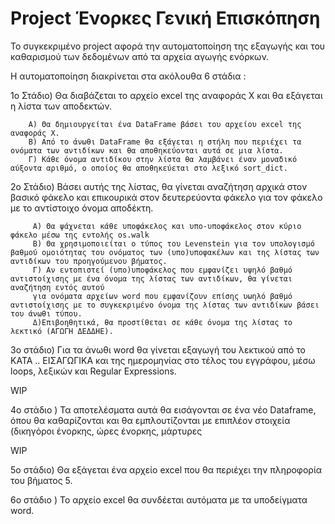 # Project Ένορκες Γενική Επισκόπηση

Το συγκεκριμένο project αφορά την αυτοματοποίηση της εξαγωγής και του καθαρισμού των δεδομένων από τα αρχεία αγωγής ενόρκων.

Η αυτοματοποίηση διακρίνεται στα ακόλουθα 6 στάδια :


1ο Στάδιο) Θα διαβάζεται το αρχείο excel της αναφοράς X και θα εξάγεται η λίστα των αποδεκτών.

        Α) Θα δημιουργείται ένα DataFrame βάσει του αρχείου excel της αναφοράς X.
        Β) Από το άνωθι DataFrame θα εξάγεται η στήλη που περιέχει τα ονόματα των αντιδίκων και θα αποθηκεύονται αυτά σε μια λίστα.
        Γ) Κάθε όνομα αντιδίκου στην λίστα θα λαμβάνει έναν μοναδικό αύξοντα αριθμό, ο οποίος θα αποθηκεύεται στο λεξικό sort_dict.

2ο Στάδιο) Βάσει αυτής της λίστας, θα γίνεται αναζήτηση αρχικά στον βασικό φάκελο και επικουρικά στον δευτερεύοντα φάκελο για τον φάκελο με το αντίστοιχο όνομα                   αποδέκτη.
 
         A) Θα ψάχνεται κάθε υποφάκελος και υπο-υποφάκελος στον κύριο φάκελο μέσω της εντολής os.walk 
         Β) Θα χρησιμοποιείται ο τύπος του Levenstein για τον υπολογισμό βαθμού ομοιότητας του ονόματος των (υπο)υποφακέλων και της λίστας των αντιδίκων του προηγούμενου βήματος.
         Γ) Αν εντοπιστεί (υπο)υποφάκελος που εμφανίζει υψηλό βαθμό αντιστοίχισης με ένα όνομα της λίστας των αντιδίκων, θα γίνεται αναζήτηση εντός αυτού
         για ονόματα αρχείων word που εμφανίζουν επίσης υωηλό βαθμό αντιστοίχισης με το συγκεκριμένο όνομα της λίστας των αντιδίκων βάσει του άνωθι τύπου.
         Δ)Επιβοηθητικά, θα προστίθεται σε κάθε όνομα της λίστας το λεκτικό (ΑΓΩΓΗ ΔΕΔΔΗΕ).


3ο στάδιο) Για τα άνωθι word θα γίνεται εξαγωγή του λεκτικού από το ΚΑΤΑ .. ΕΙΣΑΓΩΓΙΚΑ και της ημερομηνίας στο τέλος του εγγράφου, μέσω loops, λεξικών και Regular Expressions.

WIP

4ο στάδιο ) Τα αποτελέσματα αυτά θα εισάγονται σε ένα νέο Dataframe, όπου θα καθαρίζονται και θα εμπλουτίζονται με επιπλέον στοιχεία (δικηγόροι ένορκης, ώρες ένορκης, μάρτυρες

WIP

5ο στάδιο) Θα εξάγεται ένα αρχείο excel που θα περιέχει την πληροφορία του βήματος 5.

6ο στάδιο ) Το αρχείο excel θα συνδέεται αυτόματα με τα υποδείγματα word.
